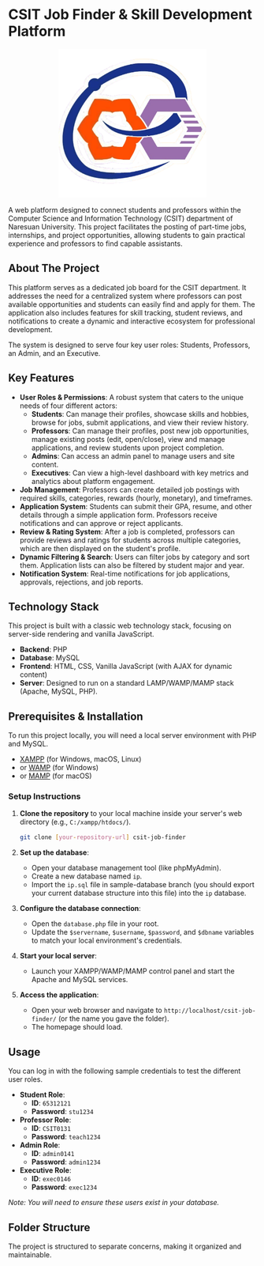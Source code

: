 # CSIT Job Finder & Skill Development Platform

<p align="center">
  <img src="./logo.png" alt="Naresuan University CSIT Logo" width="300">
</p>

A web platform designed to connect students and professors within the Computer Science and Information Technology (CSIT) department of Naresuan University. This project facilitates the posting of part-time jobs, internships, and project opportunities, allowing students to gain practical experience and professors to find capable assistants.

## About The Project

This platform serves as a dedicated job board for the CSIT department. It addresses the need for a centralized system where professors can post available opportunities and students can easily find and apply for them. The application also includes features for skill tracking, student reviews, and notifications to create a dynamic and interactive ecosystem for professional development.

The system is designed to serve four key user roles: Students, Professors, an Admin, and an Executive.

## Key Features

-   **User Roles & Permissions**: A robust system that caters to the unique needs of four different actors:
    -   **Students**: Can manage their profiles, showcase skills and hobbies, browse for jobs, submit applications, and view their review history.
    -   **Professors**: Can manage their profiles, post new job opportunities, manage existing posts (edit, open/close), view and manage applications, and review students upon project completion.
    -   **Admins**: Can access an admin panel to manage users and site content.
    -   **Executives**: Can view a high-level dashboard with key metrics and analytics about platform engagement.
-   **Job Management**: Professors can create detailed job postings with required skills, categories, rewards (hourly, monetary), and timeframes.
-   **Application System**: Students can submit their GPA, resume, and other details through a simple application form. Professors receive notifications and can approve or reject applicants.
-   **Review & Rating System**: After a job is completed, professors can provide reviews and ratings for students across multiple categories, which are then displayed on the student's profile.
-   **Dynamic Filtering & Search**: Users can filter jobs by category and sort them. Application lists can also be filtered by student major and year.
-   **Notification System**: Real-time notifications for job applications, approvals, rejections, and job reports.

## Technology Stack

This project is built with a classic web technology stack, focusing on server-side rendering and vanilla JavaScript.

-   **Backend**: PHP 
-   **Database**: MySQL
-   **Frontend**: HTML, CSS, Vanilla JavaScript (with AJAX for dynamic content)
-   **Server**: Designed to run on a standard LAMP/WAMP/MAMP stack (Apache, MySQL, PHP).

## Prerequisites & Installation

To run this project locally, you will need a local server environment with PHP and MySQL.

-   [XAMPP](https://www.apachefriends.org/index.html) (for Windows, macOS, Linux)
-   or [WAMP](https://www.wampserver.com/en/) (for Windows)
-   or [MAMP](https://www.mamp.info/en/mamp/) (for macOS)

### Setup Instructions

1.  **Clone the repository** to your local machine inside your server's web directory (e.g., `C:/xampp/htdocs/`).
    ```sh
    git clone [your-repository-url] csit-job-finder
    ```

2.  **Set up the database**:
    -   Open your database management tool (like phpMyAdmin).
    -   Create a new database named `ip`.
    -   Import the `ip.sql` file in sample-database branch (you should export your current database structure into this file) into the `ip` database.

3.  **Configure the database connection**:
    -   Open the  `database.php` file in your root.
    -   Update the `$servername`, `$username`, `$password`, and `$dbname` variables to match your local environment's credentials.

4.  **Start your local server**:
    -   Launch your XAMPP/WAMP/MAMP control panel and start the Apache and MySQL services.

5.  **Access the application**:
    -   Open your web browser and navigate to `http://localhost/csit-job-finder/` (or the name you gave the folder).
    -   The homepage should load.

## Usage

You can log in with the following sample credentials to test the different user roles.

-   **Student Role**:
    -   **ID**: `65312121`
    -   **Password**: `stu1234`
-   **Professor Role**:
    -   **ID**: `CSIT0131`
    -   **Password**: `teach1234`
-   **Admin Role**:
    -   **ID**: `admin0141`
    -   **Password**: `admin1234`
-   **Executive Role**:
    -   **ID**: `exec0146`
    -   **Password**: `exec1234`

*Note: You will need to ensure these users exist in your database.*

## Folder Structure

The project is structured to separate concerns, making it organized and maintainable.

